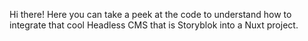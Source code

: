 Hi there! Here you can take a peek at the code to understand how to integrate that cool Headless CMS that is Storyblok into a Nuxt project.

